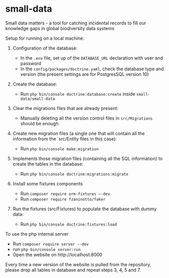 # small-data
Small data matters - a tool for catching incidental records to fill our knowledge gaps in global biodiversity data systems


Setup for running on a local machine:

1. Configuration of the database:

    - In the `.env` file, set up of the `DATABASE_URL` declaration with user and password
    - In the `config/packages/doctrine.yaml`, check the database type and version (the present settings are for PostgresSQL version 10)

2. Create the database: 

    - Run `php bin/console doctrine:database:create` inside `small-data/small-data`

3. Clear the migrations files that are already present:

    - Manually deleting all the version control files in `src/Migrations` should be enough

4. Create new migration files (a single one that will contain all the information from the `src/Entity files in this case):

    - Run `php bin/console make:migration`

5. Implements those migration files (containing all the SQL information) to create the tables in the database:

    - Run `php bin/console doctrine:migrations:migrate`
	
6. Install some fixtures components

    - Run `composer require orm-fixtures –-dev`
    - Run `composer require fzaninotto/faker`

7. Run the fixtures (src/Fixtures) to populate the database with dummy data:

    - Run `php bin/console doctrine:fixtures:load`
	
To use the php internal server

  - Run `composer require server --dev`
  - run `php bin/console server:run`
  - Open the website on http://localhost:8000
	
Every time a new version of the website is pulled from the repository, please drop all tables in database and repeat steps 3, 4, 5 and 7.
